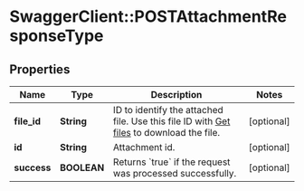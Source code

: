# SwaggerClient::POSTAttachmentResponseType

## Properties
Name | Type | Description | Notes
------------ | ------------- | ------------- | -------------
**file_id** | **String** | ID to identify the attached file. Use this file ID with [Get files](https://www.zuora.com/developer/api-reference/#operation/GET_Files) to download the file.  | [optional] 
**id** | **String** | Attachment id.  | [optional] 
**success** | **BOOLEAN** | Returns &#x60;true&#x60; if the request was processed successfully.  | [optional] 


